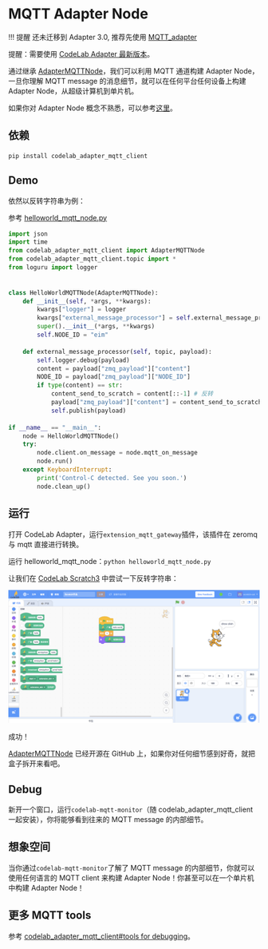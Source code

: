 # MQTT Adapter Node

!!! 提醒
    还未迁移到 Adapter 3.0, 推荐先使用 [MQTT_adapter](/extension_guide/MQTT_adapter/)

提醒：需要使用 [CodeLab Adapter 最新版本](/user_guide/install/)。

通过继承 [AdapterMQTTNode](https://github.com/CodeLabClub/codelab_adapter_mqtt_client/blob/master/codelab_adapter_mqtt_client/codelab_adapter_mqtt_client.py#L12)，我们可以利用 MQTT 通道构建 Adapter Node，一旦你理解 MQTT message 的消息细节，就可以在任何平台任何设备上构建 Adapter Node，从超级计算机到单片机。

如果你对 Adapter Node 概念不熟悉，可以参考[这里](/dev_guide/Adapter-Node/)。

## 依赖
`pip install codelab_adapter_mqtt_client`

## Demo
依然以反转字符串为例：

参考 [helloworld_mqtt_node.py](https://github.com/CodeLabClub/codelab_adapter_mqtt_client/blob/master/examples/helloworld_mqtt_node.py)

```python
import json
import time
from codelab_adapter_mqtt_client import AdapterMQTTNode
from codelab_adapter_mqtt_client.topic import *
from loguru import logger


class HelloWorldMQTTNode(AdapterMQTTNode):
    def __init__(self, *args, **kwargs):
        kwargs["logger"] = logger
        kwargs["external_message_processor"] = self.external_message_processor
        super().__init__(*args, **kwargs)
        self.NODE_ID = "eim"

    def external_message_processor(self, topic, payload):
        self.logger.debug(payload)
        content = payload["zmq_payload"]["content"]
        NODE_ID = payload["zmq_payload"]["NODE_ID"]
        if type(content) == str:
            content_send_to_scratch = content[::-1] # 反转
            payload["zmq_payload"]["content"] = content_send_to_scratch
            self.publish(payload)

if __name__ == "__main__":
    node = HelloWorldMQTTNode()
    try:
        node.client.on_message = node.mqtt_on_message
        node.run()
    except KeyboardInterrupt:
        print('Control-C detected. See you soon.')
        node.clean_up()
```

## 运行
打开 CodeLab Adapter，运行`extension_mqtt_gateway`插件，该插件在 zeromq 与 mqtt 直接进行转换。

运行 helloworld_mqtt_node：`python helloworld_mqtt_node.py`

让我们在 [CodeLab Scratch3](https://scratch3v3.codelab.club/) 中尝试一下反转字符串：

<img width="800px" src="../../img/v2/helloworld_extension.png"/>

成功！

[AdapterMQTTNode](https://github.com/CodeLabClub/codelab_adapter_mqtt_client/blob/master/codelab_adapter_mqtt_client/codelab_adapter_mqtt_client.py#L12) 已经开源在 GitHub 上，如果你对任何细节感到好奇，就把盒子拆开来看吧。

## Debug
新开一个窗口，运行`codelab-mqtt-monitor`（随 codelab_adapter_mqtt_client 一起安装），你将能够看到往来的 MQTT message 的内部细节。

## 想象空间

当你通过`codelab-mqtt-monitor`了解了 MQTT message 的内部细节，你就可以使用任何语言的 MQTT client 来构建 Adapter Node！你甚至可以在一个单片机中构建 Adapter Node！

## 更多 MQTT tools
参考 [codelab_adapter_mqtt_client#tools for debugging](https://github.com/CodeLabClub/codelab_adapter_mqtt_client#toolsfor-debugging)。
